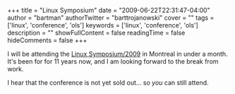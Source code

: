 +++
title = "Linux Symposium"
date = "2009-06-22T22:31:47-04:00"
author = "bartman"
authorTwitter = "barttrojanowski"
cover = ""
tags = ['linux', 'conference', 'ols']
keywords = ['linux', 'conference', 'ols']
description = ""
showFullContent = false
readingTime = false
hideComments = false
+++

I will be attending the [Linux Symposium/2009](http://www.linuxsymposium.org/2009/) in Montreal in under a month.
It's been for for 11 years now, and I am looking forward to the break from work.

I hear that the conference is not yet sold out... so *you* can still attend.
